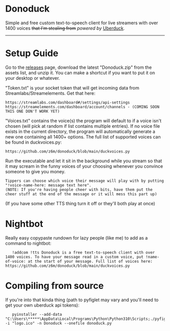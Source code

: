 # Donoduck
Simple and free custom text-to-speech client for live streamers with over 1400 voices ~~that I'm stealing from~~ <em>powered by</em> [Uberduck](https://uberduck.ai/).


-----------------------------

# Setup Guide
Go to the [releases](https://github.com/z6m/donoduck/releases) page, download the latest "Donoduck.zip" from the assets list, and unzip it. You can make a shortcut if you want to put it on your desktop or whatever.


"Token.txt" is your socket token that will get incoming data from Streamlabs/Streamelements. Get that here:

    https://streamlabs.com/dashboard#/settings/api-settings
    https://streamelements.com/dashboard/account/channels - (COMING SOON THIS ONE DON'T WORK YET)
    

"Voices.txt" contains the voice(s) the program will default to if a voice isn't chosen (will pick at random if list contains multiple entries). If no voice file exists in the current directory, the program will automatically generate a new one containing all 1400+ options. The full list of supported voices can be found in duckvoices.py:

    https://github.com/z6m/donoduck/blob/main/duckvoices.py


Run the executable and let it sit in the background while you stream so that it may scream in the funny voices of your choosing whenever you convince someone to give you money.

    Tippers can choose which voice their message will play with by putting "!voice-name-here: message text here". 
    (NOTE: If you're having people cheer with bits, have them put the cheer stuff at the end of the message or it will mess this part up)

(If you have some other TTS thing turn it off or they'll both play at once)


# Nightbot 
Really easy copypaste rundown for lazy people (like me) to add as a command to nightbot:

       !addcom !tts Donoduck is a free text-to-speech client with over 1400 voices. To have your message read in a custom voice, put !name-of-voice: at the start of your message. Full list of voices here: https://github.com/z6m/donoduck/blob/main/duckvoices.py
       


# Compiling from source 
If you're into that kinda thing (path to pyfiglet may vary and you'll need to get your own uberduck api tokens):

       pyinstaller --add-data "C:\Users\*****\AppData\Local\Programs\Python\Python310\Scripts;./pyfiglet" -i "logo.ico" -n Donoduck --onefile donoduck.py

